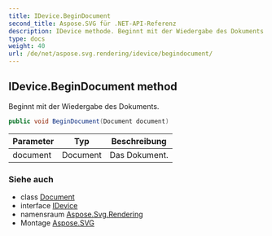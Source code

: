 ```yaml
---
title: IDevice.BeginDocument
second_title: Aspose.SVG für .NET-API-Referenz
description: IDevice methode. Beginnt mit der Wiedergabe des Dokuments.
type: docs
weight: 40
url: /de/net/aspose.svg.rendering/idevice/begindocument/
---
```

## IDevice.BeginDocument method

Beginnt mit der Wiedergabe des Dokuments.

```csharp
public void BeginDocument(Document document)
```

| Parameter | Typ | Beschreibung |
| --- | --- | --- |
| document | Document | Das Dokument. |

### Siehe auch

* class [Document](../../../aspose.svg.dom/document/)
* interface [IDevice](../)
* namensraum [Aspose.Svg.Rendering](../../idevice/)
* Montage [Aspose.SVG](../../../)


